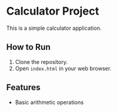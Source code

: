 # Calculator Project

This is a simple calculator application.

## How to Run

1. Clone the repository.
2. Open `index.html` in your web browser.

## Features

- Basic arithmetic operations